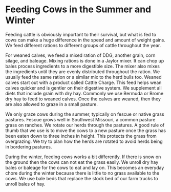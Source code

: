 # Feeding Cows in the Summer and Winter

Feeding cattle is obviously important to their survival, but what is fed to cows can make a huge difference in the speed and amount of weight gains. We feed different rations to different groups of cattle throughout the year. 

For weaned calves, we feed a mixed ration of DDG, another grain, corn silage, and baleage. Mixing rations is done in a Jaylor mixer. It can chop up bales process ingredients to a more digestible size. The mixer also mixes the ingredients until they are evenly distributed throughout the ration. We usually feed the same ration or a similar mix to the herd bulls too. Weaned calves start out with a product called Cattle Charge. This feed helps wean calves quicker and is gentler on their digestive system. We supplement all diets that include grain with dry hay. Commonly we use Bermuda or Brome dry hay to feed to weaned calves. Once the calves are weaned, then they are also allowed to graze in a small pasture. 

We only graze cows during the summer, typically on fescue or native grass pastures. Fescue grows well in Southwest Missouri, a common pasture grass on ranches. We rotate our herds through the pastures. A good rule of thumb that we use is to move the cows to a new pasture once the grass has been eaten down to three inches in height. This protects the grass from overgrazing. We try to plan how the herds are rotated to avoid herds being in bordering pastures. 

During the winter, feeding cows works a bit differently. If there is snow on the ground then the cows can not eat the grass easily. We unroll dry hay bales or baleage for the cows to eat and lay on. This becomes an everyday chore during the winter because there is little to no grass available to the cows. We use bale beds that replace the stock bed of our farm trucks to unroll bales of hay.

